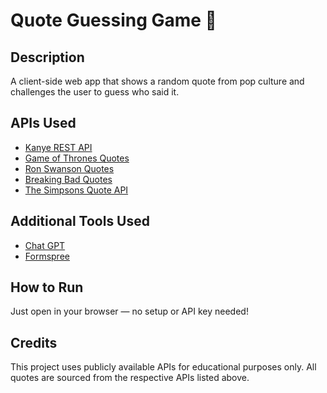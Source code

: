 # Quote Guessing Game 🎯

## Description
A client-side web app that shows a random quote from pop culture and challenges the user to guess who said it.

## APIs Used
- [Kanye REST API](https://api.kanye.rest/)
- [Game of Thrones Quotes](https://api.gameofthronesquotes.xyz)
- [Ron Swanson Quotes](https://ron-swanson-quotes.herokuapp.com)
- [Breaking Bad Quotes](https://api.breakingbadquotes.xyz)
- [The Simpsons Quote API](https://thesimpsonsquoteapi.glitch.me/)

## Additional Tools Used
- [Chat GPT](https://chatgpt.com)
- [Formspree](https://formspree.io/)

## How to Run
Just open in your browser — no setup or API key needed!

## Credits
This project uses publicly available APIs for educational purposes only. All quotes are sourced from the respective APIs listed above.
